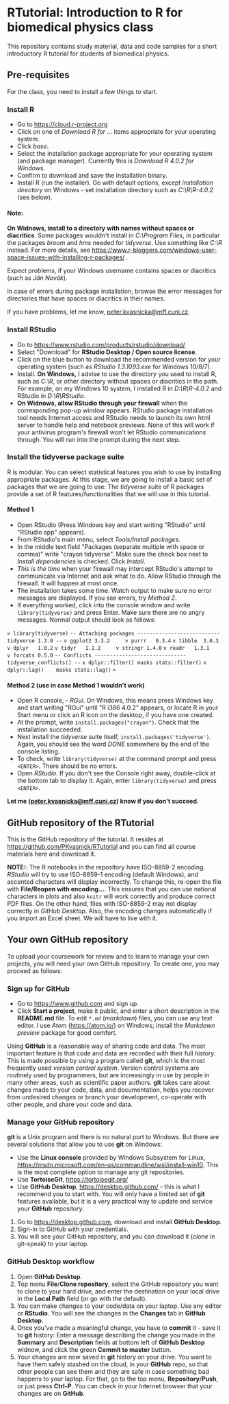# RTutorial: Introduction to R for biomedical physics class

This repository contains study material, data and code samples for a short introductory R tutorial for students of biomedical physics.

## Pre-requisites

For the class, you need to install a few things to start.

### Install R
* Go to https://cloud.r-project.org
* Click on one of _*Download R for*_ ...  items appropriate for your operating system.
* Click _*base*_.
* Select the installation package appropriate for your operating system (and package manager). Currently this is _*Download R 4.0.2 for Windows*_. 
* Confirm to download and save the installation binary.
* Install R (run the installer). Go with default options, except _installation directory_ on Windows - set installation directory such as *C:\\R\\R-4.0.2* (see below).

#### Note:
__On Widnows, install to a directory with names without spaces or diacritics__. Some packages wouldn't install in *C:\\Program Files*, in particular the packages *_broom_* and *_hms_* needed for *_tidyverse_*. Use something like *C:\\R* instead. For more details, see https://www.r-bloggers.com/windows-user-space-issues-with-installing-r-packages/ .

Expect problems, if your Windows username contains spaces or diacritics (such as _*Ján Novák*_).

In case of errors during package installation, browse the error messages for directories that have spaces or diacritics in their names.

If you have problems, let me know, peter.kvasnicka@mff.cuni.cz.

### Install RStudio
* Go to https://www.rstudio.com/products/rstudio/download/
* Select "Download" for __RStudio Desktop / Open source license__.
* Click on the blue button to download the recommended version for your operating system (such as *_RStudio 1.3.1093.exe_* for Windows 10/8/7).
* Install. __On Windows,__ I advise to use the directory you used to install R, such as _*C:\\R*_, or other directory without spaces or diacritics in the path. For example, on my Windows 10 system, I installed R in _*D:\\R\\R-4.0.2*_ and RStudio in _*D:\\R\\RStudio*_.
* __On Widnows, allow RStudio through your firewall__ when the corresponding pop-up window appears. RStudio package installation tool needs Internet access and RStudio needs to launch its own html server to handle help and notebook previews. None of this will work if your antivirus program's firewall won't let RStudio communications through. You will run into the prompt during the next step.

### Install the tidyverse package suite
R is modular. You can select statistical features you wish to use by installing appropriate packages. At this stage, we are going to install a basic set of packages that we are going to use: The *_tidyverse_* suite of R packages provide a set of R features/functionalities that we will use in this tutorial.

#### Method 1
* Open RStudio (Press Windows key and start writing "RStudio" until "RStudio app" appears).
* From RStudio's main menu, select _*Tools/Install packages*_.
* In the middle text field "Packages (separate multiple with space or comma)" write "crayon tidyverse". Make sure the check box next to _*Install dependencies*_ is checked. Click _*Install*_.
* _This is the time_ when your firewall may intercept RStudio's attempt to communicate via Internet and ask what to do. Allow RStudio through the firewall. It will happen at most once.
* The installation takes some time. Watch output to make sure no error messages are displayed. If you see errors, try *Method 2*.
* If everything worked, click into the console window and write `library(tidyverse)` and press Enter. Make sure there are no angry messages. Normal output should look as follows:

`> library(tidyverse)`
`-- Attaching packages --------------------------- tidyverse 1.3.0 --`
`v ggplot2 3.3.2     v purrr   0.3.4`
`v tibble  3.0.3     v dplyr   1.0.2`
`v tidyr   1.1.2     v stringr 1.4.0`
`v readr   1.3.1     v forcats 0.5.0`
`-- Conflicts ------------------------------ tidyverse_conflicts() --`
`x dplyr::filter() masks stats::filter()`
`x dplyr::lag()    masks stats::lag()`
`>` 

#### Method 2 (use in case Method 1 wouldn't work)

* Open R console, - _*RGui*_. On Windows, this means press Windows key and start writing "RGui" until "R i386 4.0.2" appears, or locate R in your Start menu or click an R icon on the desktop, if you have one created.
* At the prompt, write `install.packages("crayon")`. Check that the installation succeeded.
* Next install the *tidyverse* suite itself, `install.packages('tidyverse')`. Again, you should see the word *DONE* somewhere by the end of the console listing.
* To check, write `library(tidyverse)` at the command prompt and press `<ENTER>`. There should be no errors.
* Open *_RStudio_*. If you don't see the Console right away, double-click at the bottom tab to display it. Again, enter `library(tidyverse)` and press `<ENTER>`.

__Let me (peter.kvasnicka@mff.cuni.cz) know if you don't succeed.__



## GitHub repository of the RTutorial

This is the GitHub repository of the tutorial.
It resides at https://github.com/PKvasnick/RTutorial and you can find all course materials here and download it.

__NOTE:__: The R notebooks in the repository have ISO-8859-2 encoding. *RStudio* will try to use ISO-8859-1 encoding (default Windows), and accented characters will display incorrectly. To change this, re-open the file with __File/Reopen with encoding...__. This ensures that you can use national characters in plots and also `knitr` will work correctly and produce correct PDF files. On the other hand, files with ISO-8859-2 may not display correctly in *GitHub Desktop*. Also, the encoding changes automatically if you import an Excel sheet. We will have to live with it.

## Your own GitHub repository
To upload your coursework for review and to learn to manage your own projects, you will need your own GitHub repository. To create one, you may proceed as follows:

### Sign up for __GitHub__
* Go to https://www.github.com and sign up.
* Click __Start a project__, make it public, and enter a short description in the __README.md__ file. To edit `*.md` (*_markdown_*) files, you can use any text editor.  I use *_Atom_* (https://atom.io/) on Windows; install the *_Markdown preview_* package for good comfort.

Using __GitHub__ is a reasonable way of sharing code and data. The most important feature is that code and data are recorded with their full *_history_*. This is made possible by using a program called __git__, which is the most frequently used *_version control system_*. Version control systems are routinely used by programmers, but are increasingly in use by people in many other areas, such as scientific paper authors.
__git__ takes care about changes made to your code, data, and documentation, helps you recover from undesired changes or branch your development, co-operate with other people, and share your code and data.

### Manage your __GitHub__ repository
__git__ is a Unix program and there is no natural port to Windows. But there are several solutions that allow you to use __git__ on Windows:
* Use the __Linux console__ provided by Windows Subsystem for Linux, https://msdn.microsoft.com/en-us/commandline/wsl/install-win10. This is the most complete option to manage any git repositories.
* Use __TortoiseGit__, https://tortoisegit.org/
* Use __GitHub Desktop__, https://desktop.github.com/ - this is what I recommend you to start with. You will only have a limited set of __git__ features available, but it is a very practical way to update and service your __GitHub__ repository.

1. Go to https://desktop.github.com, download and install __GitHub Desktop__.
2. Sign-in to GitHub with your credentials.
3. You will see your GitHub repository, and you can download it (*_clone_* in git-speak) to your laptop.

### GitHub Desktop workflow
1. Open __GitHub Desktop__.
2. Top menu __File__/__Clone repository__, select the GitHub repository you want to clone to your hard drive, and enter the destination on your local drive in the __Local Path__ field (or go with the default).
3. You can make changes to your code/data on your laptop. Use any editor or __RStudio__. You will see the changes in the __Changes__ tab in __GitHub Desktop__.
4. Once you've made a meaningful change, you have to __commit__ it - save it to __git__ history: Enter a message describing the change you made in the __Summary__ and __Description__ fields at bottom left of __GitHub Desktop__ widnow, and click the green __Commit to master__ button.
5. Your changes are now saved in __git__ history on your drive. You want to have them safely stashed on the cloud, in your __GitHub__ repo, so that other people can see them and they are safe in case something bad happens to your laptop. For that, go to the top menu, __Repository__/__Push__, or just press __Ctrl-P__. You can check in your Internet browser that your changes are on __GitHub__.



